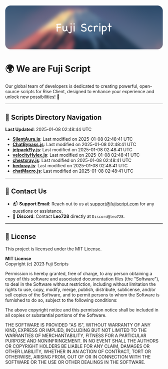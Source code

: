 ![Banner](.github/b.webp)

# 🌍 **We are Fuji Script**

Our global team of developers is dedicated to creating powerful, open-source scripts for Rise Client, designed to enhance your experience and unlock new possibilities! 🌟

---
<!-- SCRIPTS_NAVIGATION_START -->
## 📂 **Scripts Directory Navigation**

**Last Updated**: 2025-01-08 02:48:44 UTC

- **[SilentAura.js](scripts/SilentAura.js)**: Last modified on 2025-01-08 02:48:41 UTC
- **[ChatBypass.js](scripts/ChatBypass.js)**: Last modified on 2025-01-08 02:48:41 UTC
- **[jetpackFly.js](scripts/jetpackFly.js)**: Last modified on 2025-01-08 02:48:41 UTC
- **[velocityHylex.js](scripts/velocityHylex.js)**: Last modified on 2025-01-08 02:48:41 UTC
- **[chestxray.js](scripts/chestxray.js)**: Last modified on 2025-01-08 02:48:41 UTC
- **[bedxray.js](scripts/bedxray.js)**: Last modified on 2025-01-08 02:48:41 UTC
- **[chatMacro.js](scripts/chatMacro.js)**: Last modified on 2025-01-08 02:48:41 UTC

<!-- SCRIPTS_NAVIGATION_END -->

---

## 💬 **Contact Us**  
- 📬 **Support Email**: Reach out to us at [support@fujiscript.com](mailto:support@fujiscript.com) for any questions or assistance.  
- 💬 **Discord**: Contact **Leo728** directly at `Discord@leo728`.

---

## 📜 **License**

This project is licensed under the MIT License.  

**MIT License**  
Copyright (c) 2023 Fuji Scripts  

Permission is hereby granted, free of charge, to any person obtaining a copy of this software and associated documentation files (the "Software"), to deal in the Software without restriction, including without limitation the rights to use, copy, modify, merge, publish, distribute, sublicense, and/or sell copies of the Software, and to permit persons to whom the Software is furnished to do so, subject to the following conditions:  

The above copyright notice and this permission notice shall be included in all copies or substantial portions of the Software.  

THE SOFTWARE IS PROVIDED "AS IS", WITHOUT WARRANTY OF ANY KIND, EXPRESS OR IMPLIED, INCLUDING BUT NOT LIMITED TO THE WARRANTIES OF MERCHANTABILITY, FITNESS FOR A PARTICULAR PURPOSE AND NONINFRINGEMENT. IN NO EVENT SHALL THE AUTHORS OR COPYRIGHT HOLDERS BE LIABLE FOR ANY CLAIM, DAMAGES OR OTHER LIABILITY, WHETHER IN AN ACTION OF CONTRACT, TORT OR OTHERWISE, ARISING FROM, OUT OF OR IN CONNECTION WITH THE SOFTWARE OR THE USE OR OTHER DEALINGS IN THE SOFTWARE.  
